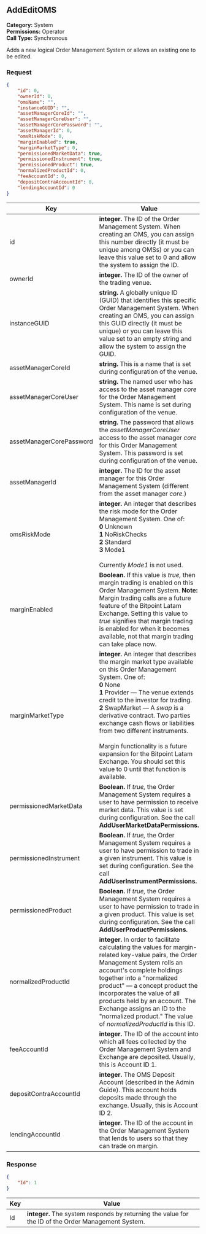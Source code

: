 ## AddEditOMS

**Category:** System<br />**Permissions:** Operator<br />**Call Type:** Synchronous

Adds a new logical Order Management System or allows an existing one to be edited.

### Request

```json
{
    "id": 0,
    "ownerId": 0,
    "omsName": "",
    "instanceGUID": "",
    "assetManagerCoreId": "",
    "assetManagerCoreUser": "",
    "assetManagerCorePassword": "",
    "assetManagerId": 0,
    "omsRiskMode": 0,
    "marginEnabled": true,
    "marginMarketType": 0,
    "permissionedMarketData": true,
    "permissionedInstrument": true,
    "permissionedProduct": true,
    "normalizedProductId": 0,
    "feeAccountId": 0,
    "depositContraAccountId": 0,
    "lendingAccountId": 0
}
```

| Key                      | Value                                                        |
| ------------------------ | ------------------------------------------------------------ |
| id                       | **integer.** The ID of the Order Management System. When creating an OMS, you can assign this number directly (it must be unique among OMSs) or you can leave this value set to 0 and allow the system to assign the ID. |
| ownerId                  | **integer.** The ID of the owner of the trading venue.       |
| instanceGUID             | **string.** A globally unique ID (GUID) that identifies this specific Order Management System. When creating an OMS, you can assign this GUID directly (it must be unique) or you can leave this value set to an empty string and allow the system to assign the GUID. |
| assetManagerCoreId       | **string.** This is a name that is set during configuration of the venue. |
| assetManagerCoreUser     | **string.** The named user who has access to the asset manager *core* for the Order Management System. This name is set during configuration of the venue. |
| assetManagerCorePassword | **string.** The password that allows the *assetManagerCoreUser* access to the asset manager *core* for this Order Management System. This password is set during configuration of the venue. |
| assetManagerId           | **integer.** The ID for the asset manager for this Order Management System (different from the asset manager *core.*) |
| omsRiskMode              | **integer.** An integer that describes the risk mode for the Order Management System. One of:<br />**0** Unknown<br />**1** NoRiskChecks<br />**2** Standard<br />**3** Mode1<br /><br />Currently *Mode1* is not used.  |
| marginEnabled            | **Boolean.** If this value is *true,* then margin trading is enabled on this Order Management System. **Note:** Margin trading calls are a future feature of the Bitpoint Latam  Exchange. Setting this value to *true* signifies that margin trading is enabled for when it becomes available, not that margin trading can take place now. |
| marginMarketType         | **integer.** An integer that describes the margin market type available on this Order Management System. One of:<br />**0** None<br />**1** Provider &mdash; The venue extends credit to the investor for trading.<br />**2** SwapMarket &mdash; A *swap* is a derivative contract. Two parties exchange cash flows or liabilities from two different instruments.<br /><br />Margin functionality is a future expansion for the Bitpoint Latam  Exchange. You should set this value to 0 until that function is available.  |
| permissionedMarketData   | **Boolean.** If *true,* the Order Management System requires a user to have permission to receive market data. This value is set during configuration. See the call **AddUserMarketDataPermissions.** |
| permissionedInstrument   | **Boolean.** If *true,* the Order Management System requires a user to have permission to trade in a given instrument. This value is set during configuration. See the call **AddUserInstrumentPermissions.** |
| permissionedProduct      | **Boolean.** If *true,* the Order Management System requires a user to have permission to trade in a given product. This value is set during configuration. See the call **AddUserProductPermissions.** |
| normalizedProductId      | **integer.** In order to facilitate calculating the values for margin-related key-value pairs, the Order Management System rolls an account's complete holdings together into a "normalized product" &mdash; a concept product the incorporates the value of all products held by an account. The Exchange assigns an ID to the "normalized product." The value of *normalizedProductId* is this ID. |
| feeAccountId             | **integer.** The ID of the account into which all fees collected by the Order Management System and Exchange are deposited. Usually, this is Account ID 1. |
| depositContraAccountId   | **integer.** The OMS Deposit Account (described in the Admin Guide). This account holds deposits made through the exchange. Usually, this is Account ID 2. |
| lendingAccountId         | **integer.** The ID of the account in the Order Management System that lends to users so that they can trade on margin. |

### Response

```json
{
    "Id": 1
}
```

| Key  | Value                                                        |
| ---- | ------------------------------------------------------------ |
| Id   | **integer.** The system responds by returning the value for the ID of the Order Management System. |
